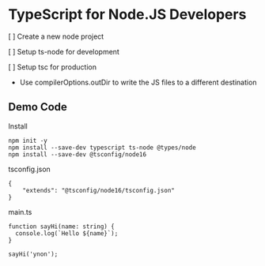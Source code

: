 # TypeScript for Node.JS Developers

[ ] Create a new node project

[ ] Setup ts-node for development

[ ] Setup tsc for production
  - Use compilerOptions.outDir to write the JS files to a different destination







## Demo Code

Install

```
npm init -y
npm install --save-dev typescript ts-node @types/node
npm install --save-dev @tsconfig/node16
```

tsconfig.json

```
{
    "extends": "@tsconfig/node16/tsconfig.json"
}
```

main.ts

```
function sayHi(name: string) {
  console.log(`Hello ${name}`);
}

sayHi('ynon');
```
